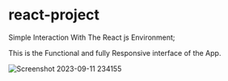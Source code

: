 # react-project
Simple Interaction With The React js  Environment;

This is the Functional  and fully Responsive interface of the App.

![Screenshot 2023-09-11 234155](https://github.com/Surajkumar4-source/react-project/assets/122175764/5fbff368-9742-4c2b-87a8-4a3ccb6e6db7)
